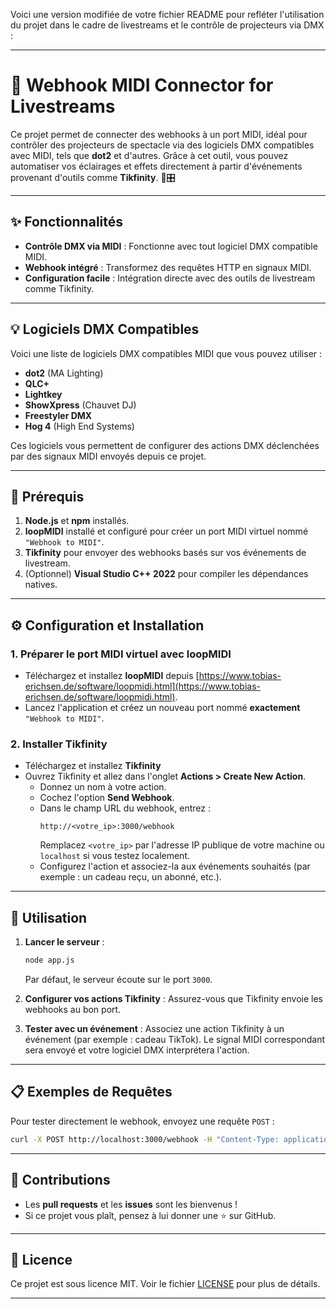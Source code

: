 Voici une version modifiée de votre fichier README pour refléter l'utilisation du projet dans le cadre de livestreams et le contrôle de projecteurs via DMX :

---

# 🎥 Webhook MIDI Connector for Livestreams

Ce projet permet de connecter des webhooks à un port MIDI, idéal pour contrôler des projecteurs de spectacle via des logiciels DMX compatibles avec MIDI, tels que **dot2** et d'autres. Grâce à cet outil, vous pouvez automatiser vos éclairages et effets directement à partir d'événements provenant d'outils comme **Tikfinity**. 🌟🎛️

---

## ✨ Fonctionnalités

- **Contrôle DMX via MIDI** : Fonctionne avec tout logiciel DMX compatible MIDI.
- **Webhook intégré** : Transformez des requêtes HTTP en signaux MIDI.
- **Configuration facile** : Intégration directe avec des outils de livestream comme Tikfinity.

---

## 💡 Logiciels DMX Compatibles

Voici une liste de logiciels DMX compatibles MIDI que vous pouvez utiliser :

- **dot2** (MA Lighting)
- **QLC+**
- **Lightkey**
- **ShowXpress** (Chauvet DJ)
- **Freestyler DMX**
- **Hog 4** (High End Systems)

Ces logiciels vous permettent de configurer des actions DMX déclenchées par des signaux MIDI envoyés depuis ce projet.

---

## 🚀 Prérequis

1. **Node.js** et **npm** installés.
2. **loopMIDI** installé et configuré pour créer un port MIDI virtuel nommé `"Webhook to MIDI"`.
3. **Tikfinity** pour envoyer des webhooks basés sur vos événements de livestream.
4. (Optionnel) **Visual Studio C++ 2022** pour compiler les dépendances natives.

---

## ⚙️ Configuration et Installation

### 1. Préparer le port MIDI virtuel avec loopMIDI

- Téléchargez et installez **loopMIDI** depuis [https://www.tobias-erichsen.de/software/loopmidi.html](https://www.tobias-erichsen.de/software/loopmidi.html).
- Lancez l'application et créez un nouveau port nommé **exactement** `"Webhook to MIDI"`.

### 2. Installer Tikfinity

- Téléchargez et installez **Tikfinity**
- Ouvrez Tikfinity et allez dans l'onglet **Actions > Create New Action**.
  - Donnez un nom à votre action.
  - Cochez l'option **Send Webhook**.
  - Dans le champ URL du webhook, entrez : 
    ```
    http://<votre_ip>:3000/webhook
    ```
    Remplacez `<votre_ip>` par l'adresse IP publique de votre machine ou `localhost` si vous testez localement.
  - Configurez l'action et associez-la aux événements souhaités (par exemple : un cadeau reçu, un abonné, etc.).

---

## 🚀 Utilisation

1. **Lancer le serveur** :
   ```bash
   node app.js
   ```
   Par défaut, le serveur écoute sur le port `3000`.

2. **Configurer vos actions Tikfinity** : Assurez-vous que Tikfinity envoie les webhooks au bon port.

3. **Tester avec un événement** : Associez une action Tikfinity à un événement (par exemple : cadeau TikTok). Le signal MIDI correspondant sera envoyé et votre logiciel DMX interprétera l'action.

---

## 📋 Exemples de Requêtes

Pour tester directement le webhook, envoyez une requête `POST` :

```bash
curl -X POST http://localhost:3000/webhook -H "Content-Type: application/json" -d '{"note": 64, "velocity": 100}'
```

---

## 🤝 Contributions

- Les **pull requests** et les **issues** sont les bienvenus !
- Si ce projet vous plaît, pensez à lui donner une ⭐ sur GitHub.

---

## 📄 Licence

Ce projet est sous licence MIT. Voir le fichier [LICENSE](LICENSE) pour plus de détails.

--- 
